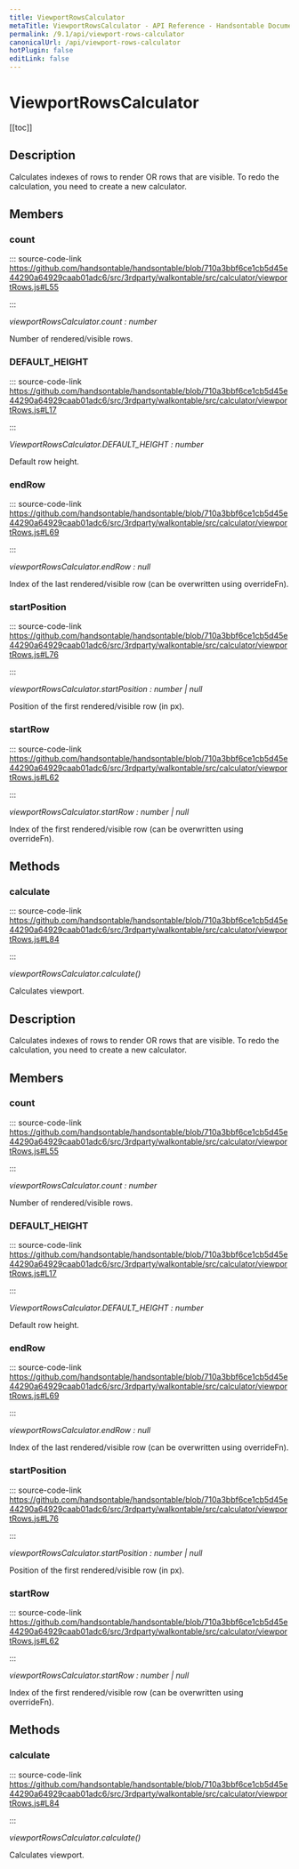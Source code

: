 ```yaml
---
title: ViewportRowsCalculator
metaTitle: ViewportRowsCalculator - API Reference - Handsontable Documentation
permalink: /9.1/api/viewport-rows-calculator
canonicalUrl: /api/viewport-rows-calculator
hotPlugin: false
editLink: false
---
```


# ViewportRowsCalculator

[[toc]]

## Description

Calculates indexes of rows to render OR rows that are visible.
To redo the calculation, you need to create a new calculator.



## Members

### count
  
::: source-code-link https://github.com/handsontable/handsontable/blob/710a3bbf6ce1cb5d45e44290a64929caab01adc6/src/3rdparty/walkontable/src/calculator/viewportRows.js#L55

:::

_viewportRowsCalculator.count : number_

Number of rendered/visible rows.



### DEFAULT_HEIGHT
  
::: source-code-link https://github.com/handsontable/handsontable/blob/710a3bbf6ce1cb5d45e44290a64929caab01adc6/src/3rdparty/walkontable/src/calculator/viewportRows.js#L17

:::

_ViewportRowsCalculator.DEFAULT\_HEIGHT : number_

Default row height.



### endRow
  
::: source-code-link https://github.com/handsontable/handsontable/blob/710a3bbf6ce1cb5d45e44290a64929caab01adc6/src/3rdparty/walkontable/src/calculator/viewportRows.js#L69

:::

_viewportRowsCalculator.endRow : null_

Index of the last rendered/visible row (can be overwritten using overrideFn).



### startPosition
  
::: source-code-link https://github.com/handsontable/handsontable/blob/710a3bbf6ce1cb5d45e44290a64929caab01adc6/src/3rdparty/walkontable/src/calculator/viewportRows.js#L76

:::

_viewportRowsCalculator.startPosition : number | null_

Position of the first rendered/visible row (in px).



### startRow
  
::: source-code-link https://github.com/handsontable/handsontable/blob/710a3bbf6ce1cb5d45e44290a64929caab01adc6/src/3rdparty/walkontable/src/calculator/viewportRows.js#L62

:::

_viewportRowsCalculator.startRow : number | null_

Index of the first rendered/visible row (can be overwritten using overrideFn).


## Methods

### calculate
  
::: source-code-link https://github.com/handsontable/handsontable/blob/710a3bbf6ce1cb5d45e44290a64929caab01adc6/src/3rdparty/walkontable/src/calculator/viewportRows.js#L84

:::

_viewportRowsCalculator.calculate()_

Calculates viewport.



## Description

Calculates indexes of rows to render OR rows that are visible.
To redo the calculation, you need to create a new calculator.



## Members

### count
  
::: source-code-link https://github.com/handsontable/handsontable/blob/710a3bbf6ce1cb5d45e44290a64929caab01adc6/src/3rdparty/walkontable/src/calculator/viewportRows.js#L55

:::

_viewportRowsCalculator.count : number_

Number of rendered/visible rows.



### DEFAULT_HEIGHT
  
::: source-code-link https://github.com/handsontable/handsontable/blob/710a3bbf6ce1cb5d45e44290a64929caab01adc6/src/3rdparty/walkontable/src/calculator/viewportRows.js#L17

:::

_ViewportRowsCalculator.DEFAULT\_HEIGHT : number_

Default row height.



### endRow
  
::: source-code-link https://github.com/handsontable/handsontable/blob/710a3bbf6ce1cb5d45e44290a64929caab01adc6/src/3rdparty/walkontable/src/calculator/viewportRows.js#L69

:::

_viewportRowsCalculator.endRow : null_

Index of the last rendered/visible row (can be overwritten using overrideFn).



### startPosition
  
::: source-code-link https://github.com/handsontable/handsontable/blob/710a3bbf6ce1cb5d45e44290a64929caab01adc6/src/3rdparty/walkontable/src/calculator/viewportRows.js#L76

:::

_viewportRowsCalculator.startPosition : number | null_

Position of the first rendered/visible row (in px).



### startRow
  
::: source-code-link https://github.com/handsontable/handsontable/blob/710a3bbf6ce1cb5d45e44290a64929caab01adc6/src/3rdparty/walkontable/src/calculator/viewportRows.js#L62

:::

_viewportRowsCalculator.startRow : number | null_

Index of the first rendered/visible row (can be overwritten using overrideFn).


## Methods

### calculate
  
::: source-code-link https://github.com/handsontable/handsontable/blob/710a3bbf6ce1cb5d45e44290a64929caab01adc6/src/3rdparty/walkontable/src/calculator/viewportRows.js#L84

:::

_viewportRowsCalculator.calculate()_

Calculates viewport.


